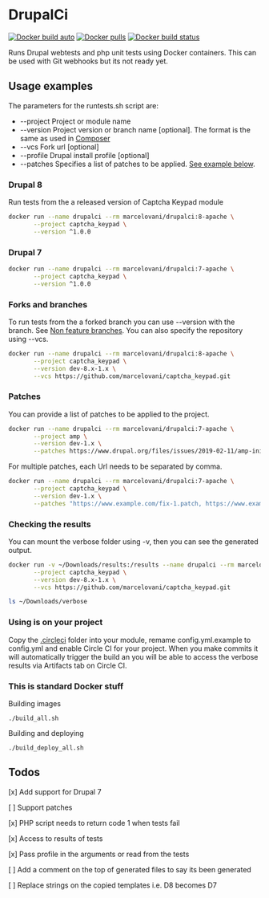 # DrupalCi

[![Docker build auto](https://img.shields.io/docker/automated/marcelovani/drupalci.svg)](https://hub.docker.com/r/marcelovani/drupalci)
[![Docker pulls](https://img.shields.io/docker/pulls/marcelovani/drupalci.svg)](https://hub.docker.com/r/marcelovani/drupalci)
[![Docker build status](https://img.shields.io/docker/status/marcelovani/drupalci.svg)](https://hub.docker.com/r/marcelovani/drupalci) 

Runs Drupal webtests and php unit tests using Docker containers.
This can be used with Git webhooks but its not ready yet.

## Usage examples
The parameters for the runtests.sh script are:
* --project   Project or module name
* --version   Project version or branch name [optional]. 
              The format is the same as used in [Composer](https://getcomposer.org/doc/04-schema.md#version)
* --vcs       Fork url [optional]
* --profile   Drupal install profile [optional]
* --patches   Specifies a list of patches to be applied. [See example below](#Patches).

### Drupal 8
Run tests from the a released version of Captcha Keypad module

```bash
docker run --name drupalci --rm marcelovani/drupalci:8-apache \
       --project captcha_keypad \
       --version ^1.0.0
```

### Drupal 7

```bash
docker run --name drupalci --rm marcelovani/drupalci:7-apache \
       --project captcha_keypad \
       --version ^1.0.0
```

### Forks and branches
To run tests from the a forked branch you can use --version with the branch.
See [Non feature branches](https://getcomposer.org/doc/04-schema.md#non-feature-branches).
You can also specify the repository using --vcs.

```bash
docker run --name drupalci --rm marcelovani/drupalci:8-apache \
       --project captcha_keypad \
       --version dev-8.x-1.x \
       --vcs https://github.com/marcelovani/captcha_keypad.git
```

### Patches
You can provide a list of patches to be applied to the project.

```bash
docker run --name drupalci --rm marcelovani/drupalci:7-apache \
       --project amp \
       --version dev-1.x \
       --patches https://www.drupal.org/files/issues/2019-02-11/amp-initial-page-load-3031306-18.patch
```
 
For multiple patches, each Url needs to be separated by comma.

```bash
docker run --name drupalci --rm marcelovani/drupalci:7-apache \
       --project captcha_keypad \
       --version dev-1.x \
       --patches "https://www.example.com/fix-1.patch, https://www.example.com/fix-2.patch"
```

### Checking the results
You can mount the verbose folder using -v, then you can see the generated output.

```bash
docker run -v ~/Downloads/results:/results --name drupalci --rm marcelovani/drupalci:8-apache \
       --project captcha_keypad \
       --version dev-8.x-1.x \
       --vcs https://github.com/marcelovani/captcha_keypad.git

ls ~/Downloads/verbose
```

### Using is on your project

Copy the [.circleci](https://github.com/marcelovani/drupalci/blob/master/8/apache/.circleci) folder into your module, remame config.yml.example to config.yml and enable Circle CI for your project. When you make commits it will automatically trigger the build an you will be able to access the verbose results via Artifacts tab on Circle CI.


### This is standard Docker stuff

Building images

```
./build_all.sh
```

Building and deploying

```
./build_deploy_all.sh
```

## Todos
[x] Add support for Drupal 7

[ ] Support patches

[x] PHP script needs to return code 1 when tests fail

[x] Access to results of tests

[x] Pass profile in the arguments or read from the tests

[ ] Add a comment on the top of generated files to say its been generated

[ ] Replace strings on the copied templates i.e. D8 becomes D7
